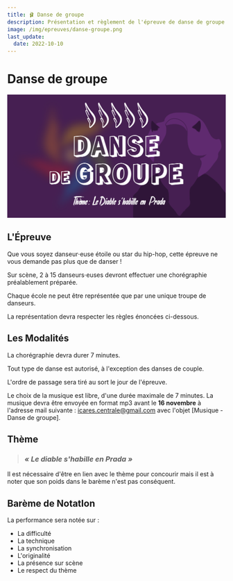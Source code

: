 ```yaml
---
title: 🩰 Danse de groupe
description: Présentation et règlement de l'épreuve de danse de groupe
image: /img/epreuves/danse-groupe.png
last_update:
  date: 2022-10-10
---
```


# Danse de groupe

![](/img/epreuves/danse-groupe.png)

## L'Épreuve

Que vous soyez danseur⋅euse étoile ou star du hip-hop, cette épreuve ne vous demande pas plus que de danser !

Sur scène, 2 à 15 danseurs⋅euses devront effectuer une chorégraphie préalablement préparée.

Chaque école ne peut être représentée que par une unique troupe de danseurs. 

La représentation devra respecter les règles énoncées ci-dessous.


## Les Modalités

La chorégraphie devra durer 7 minutes. 

Tout type de danse est autorisé, à l'exception des danses de couple.

L'ordre de passage sera tiré au sort le jour de l'épreuve. 

Le choix de la musique est libre, d'une durée maximale de 7 minutes. La musique devra être envoyée en format mp3 avant le **16 novembre** à l'adresse mail suivante : [icares.centrale@gmail.com](mailto:icares.centrale@gmail.com) avec l'objet [Musique - Danse de groupe].


## Thème

> ### ***« Le diable s'habille en Prada »***

Il est nécessaire d'être en lien avec le thème pour concourir mais il est à noter que son poids dans le barème n'est pas conséquent. 


## Barème de NotatIon
La performance sera notée sur : 
* La difficulté
* La technique
* La synchronisation
* L'originalité
* La présence sur scène 
* Le respect du thème